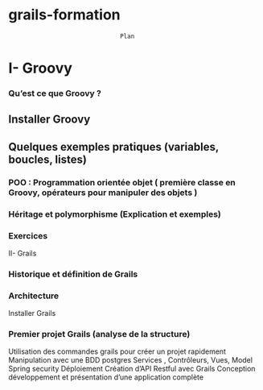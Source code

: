 # grails-formation

                                   Plan
# I- Groovy
### Qu’est ce que Groovy ?
## Installer Groovy
## Quelques exemples pratiques (variables, boucles, listes)
### POO : Programmation orientée objet ( première classe en Groovy, opérateurs pour manipuler des objets )
### Héritage et polymorphisme (Explication et exemples)
### Exercices


II- Grails
### Historique et définition de Grails
### Architecture
Installer Grails
### Premier projet Grails (analyse de la structure)
Utilisation des commandes grails pour créer un projet rapidement
Manipulation avec une BDD postgres
Services , Contrôleurs, Vues, Model
Spring security
Déploiement
Création d’API Restful avec Grails
Conception développement et présentation d’une application complète


